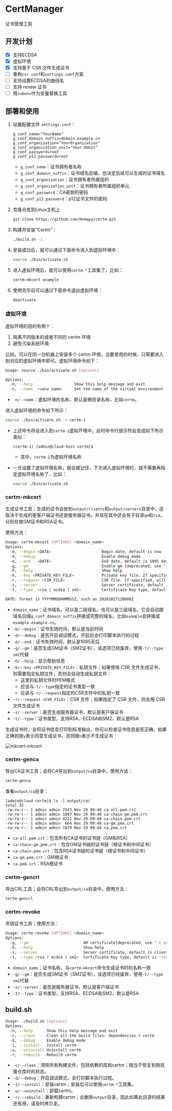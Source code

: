 # CertManager

证书管理工具

## 开发计划

- [x] 支持ECDSA
- [x] 虚拟环境
- [x] 支持基于 CSR 文件生成证书
- [ ] 重构`csr.conf`和`settings.conf`方案
- [ ] 支持设置ECDSA的曲线名
- [ ] 支持 renew 证书
- [ ] 用`subenv`作为变量替换工具

## 部署和使用

1. 设置配置文件 `settings.conf`：

    ```text
    g_conf_name="YourName"
    g_conf_domain_suffix=domain.example.cn
    g_conf_organization="YourOrganization"
    g_conf_organization_unit="Your OUnit"
    g_conf_password=root
    g_conf_p12_password=root
    ```

    - `g_conf_name`：证书拥有者名称
    - `g_conf_domain_suffix`：证书域名后缀，也决定后续可以生成的证书域名
    - `g_conf_organization`：证书拥有者所属组织
    - `g_conf_organization_unit`：证书拥有者所属组织单元
    - `g_conf_password`：CA密钥的密码
    - `g_conf_p12_password`：p12证书文件的密码

2. 克隆仓库到Linux主机上

    ```bash
    git clone https://github.com/Homqyy/certm.git
    ```

3. 构建并安装“Certm”：

    ```bash
    ./build.sh -i
    ```

4. 安装成功后，就可以通过下面命令进入到虚拟环境中：

    ```bash
    source ./bin/activate.sh
    ```

5. 进入虚拟环境后，就可以使用`certm-*`工具集了，比如：

    ```bash
    certm-mkcert example
    ```

6. 使用完毕后可以通过下面命令退出虚拟环境：

    ```bash
    deactivate
    ```

### 虚拟环境

虚拟环境的目的有两个：

1. 隔离不同版本的或者不同的 certm 环境
2. 避免污染系统环境

比如，可以在同一台机器上安装多个 certm 环境，当要使用的时候，只需要进入到对应的虚拟环境中即可。虚拟环境命令如下：

```bash
Usage: source ./bin/activate.sh [options]

Options:
  -h, --help                  Show this help message and exit
  -n, --name  <venv name>     Set the name of the virtual environment
```

- `-n/--name`：虚拟环境的名称，默认是根目录名称，比如`certm`。

进入虚拟环境的命令如下所示：

```bash
source ./bin/activate.sh -n certm-1
```

- 上述命令将会进入到`certm-1`虚拟环境中，此时命令行提示符会变成如下所示类似：

    ```text
    (certm-1) [admin@cloud-host certm]$
    ```

    - 其中，`certm-1`为虚拟环境名称

- 一旦设置了虚拟环境名称，就会被记住，下次进入虚拟环境时，就不需要再指定虚拟环境名称了，比如：

    ```bash
    source ./bin/activate.sh
    ```

### certm-mkcert

生成证书工具；生成的证书会放到`output/clients`和`output/servers`目录中，这取决于生成的是客户端证书还是服务器证书。并且在其中还会有子目录`gm`和`rsa`，分别存放GM证书和RSA证书。

使用方法：

```bash
Usage: certm-mkcert [OPTIONS] <domain_name>
Options:
  -b, --begin <DATE>                      Begin date, default is now
  -d, --debug                             Enable debug mode
  -e, --end   <DATE>                      End date, default is 1095 days
  -g, --gm                                Enable gm (deprecated, use "-t SM2" instead)
  -h, --help                              Show help
  -k, --key <PRIVATE_KEY_FILE>            Private key file. If specified of CSR file(-r), will use this key file
  -r, --request <CSR_FILE>                CSR file. If specified, will make certificate from CSR file
  -s, --server                            Server certificate, default is client
  -t, --type  <rsa | ecdsa | sm2>         Certificate Key type, default is 'rsa', 

DATE: format is YYYYMMDDHHMMSSZ, such as 20201027120000Z
```

- `domain_name`：证书域名，可以是二级域名，也可以是三级域名，它会自动跟域名后缀`g_conf_domain_suffix`拼接成完整的域名，比如`example`会拼接成`example.example.cn`。
- `-b/--begin`：证书生效时间，默认是当前时间
- `-d/--debug`：是否开启调试模式，开启后会打印脚本执行的过程
- `-e/--end`：证书失效时间，默认是1095天后
- `-g/--gm`：是否生成GM证书（SM2证书），该选项已经废弃，使用`-t/--type sm2`代替
- `-h/--help`：显示帮助信息
- `-k/--key <PRIVATE_KEY_FILE>`：私钥文件；如果使用 CSR 文件生成证书，则需要指定私钥文件，否则会自动生成私钥文件：
    - 这里的私钥文件时PEM格式
    - 应该与`-t/--type`指定的证书类型一致
    - 应该与`-r/--request`指定的CSR文件中的私钥一致
- `-r/--request <CSR_FILE>`：CSR 文件；如果指定了 CSR 文件，则会用 CSR 文件生成证书
- `-s/--server`：是否生成服务器证书，默认是客户端证书
- `-t/--type`：证书类型，支持RSA、ECDSA和SM2，默认是RSA

生成证书时，会将证书信息打印到标准输出，你可以检查证书信息是否正确，如果正确则按`y`表示同意生成证书，否则按`n`表示不生成证书：

![mkcert-mkcert](/docs/assets/certm-mkcert.png)

### certm-genca

导出CA证书工具；会将CA导出到`output/ca`目录中，使用方法：

```bash
certm-genca
```

查看`output/ca`目录：

```text
[admin@cloud certm]$ ls -l output/ca/
total 32
-rw-rw-r-- 1 admin admin 2543 Nov 29 09:48 ca-all.pem.crt
-rw-rw-r-- 1 admin admin 1807 Nov 29 09:48 ca-chain-gm.pem.crt
-rw-rw-r-- 1 admin admin 4221 Nov 29 09:48 ca-chain.pem.crt
-rw-rw-r-- 1 admin admin  664 Nov 29 09:48 ca-gm.pem.crt
-rw-rw-r-- 1 admin admin 1879 Nov 29 09:48 ca.pem.crt
```

- `ca-all.pem.crt`：包含所有CA证书的证书链（GM和RSA）
- `ca-chain-gm.pem.crt`：包含GM证书链的证书链（根证书和中间证书）
- `ca-chain.pem.crt`：包含RSA证书链的证书链（根证书和中间证书）
- `ca-gm.pem.crt`：GM根证书
- `ca.pem.crt`：RSA根证书

### certm-gencrl

导出CRL工具；会将CRL导出到`output/ca`目录中，使用方法：

```bash
certm-gencrl
```

### certm-revoke

吊销证书工具；使用方法：

```bash
Usage: certm-revoke [OPTIONS] <domain_name>
Options:
  -g, --gm                        GM certificate(deprecated, use "-t sm2" instead)
  -h, --help                      Show help
  -s, --server                    Server certificate, default is client
  -t, --type <rsa | ecdsa | sm2>  Certificate Key type, default is 'rsa'
```

- `domain_name`：证书名称，与`certm-mkcert`命令生成证书时的名称一致
- `-g/--gm`：是否生成GM证书（SM2证书），该选项已经废弃，使用`-t/--type sm2`代替
- `-s/--server`：是否是服务器证书，默认是客户端证书
- `-t/--type`：证书类型，支持RSA、ECDSA和SM2，默认是RSA

## build.sh

```bash
Usage: ./build.sh [options]
Options:
  -h, --help      Show this help message and exit
  -c, --clean     Clean all the build files: dependencies + certm
  -d, --debug     Enable debug mode
  -i, --install   Install certm
  -u, --uninstall Uninstall certm
  -r, --rebuild   Rebuild certm
```

- `-c/--clean`：清除所有构建文件，包括依赖的库和certm；相当于恢复到刚克隆仓库时的状态。
- `-d/--debug`：开启调试模式，会打印脚本执行过程。
- `-i/--install`：安装certm；安装后可以使用`certm-*`工具集。
- `-u/--uninstall`：卸载certm。
- `-r/--rebuild`：重新构建certm；会删除`output`目录，因此如果此目录的结果还有用，请及时拷贝走。